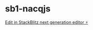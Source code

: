 # sb1-nacqjs

[Edit in StackBlitz next generation editor ⚡️](https://stackblitz.com/~/github.com/anooane/sb1-nacqjs)